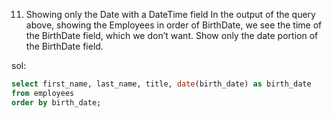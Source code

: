 11. Showing only the Date with a DateTime field
    In the output of the query above, showing the Employees in order of BirthDate, we see the time of the BirthDate field, which we don’t want. Show only the date portion of the BirthDate field.

sol:

```sql
select first_name, last_name, title, date(birth_date) as birth_date
from employees
order by birth_date;
```
